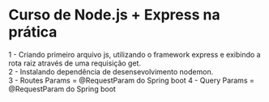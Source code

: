 <h1>Curso de Node.js + Express na prática</h1>

1 - Criando primeiro arquivo js, utilizando o framework express e exibindo a rota raiz através de uma requisição get.</br>
2 - Instalando dependência de desensevolvimento nodemon.</br>
3 - Routes Params = @RequestParam do Spring boot
4 - Query Params = @RequestParam do Spring boot

